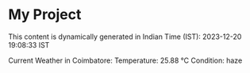 # My Project

This content is dynamically generated in Indian Time (IST): 2023-12-20 19:08:33 IST

Current Weather in Coimbatore:
Temperature: 25.88 °C
Condition: haze
